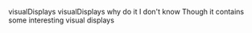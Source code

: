  visualDisplays
 visualDisplays  why do it I don't know
 Though it contains some interesting visual displays
